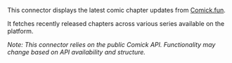 This connector displays the latest comic chapter updates from [Comick.fun](https://comick.fun).

It fetches recently released chapters across various series available on the platform.

*Note: This connector relies on the public Comick API. Functionality may change based on API availability and structure.* 